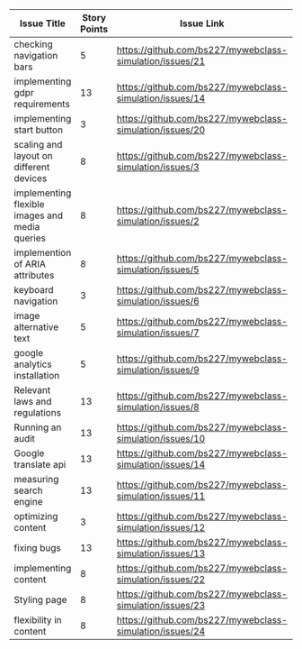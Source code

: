 | Issue Title                                    | Story Points | Issue Link                                                                      | Status | Assigned To | Assigned On | Completed On | Category | Status Notes |
|------------------------------------------------|--------------|---------------------------------------------------------------------------------|--------|-------------|-------------|------------|----------|--------------|
| checking navigation bars                       | 5            | https://github.com/bs227/mywebclass-simulation/issues/21                        | new    | bhogeswari  | 2023-03-13  | 2023-03-14 | Feature  |              |
| implementing gdpr requirements                 | 13           | https://github.com/bs227/mywebclass-simulation/issues/14                        | new    | navya       | 2023-03-13  | 2023-03-14 | Feature  |              |
| implementing start button                      | 3            | https://github.com/bs227/mywebclass-simulation/issues/20                        | new    | sathvika    | 2023-03-13  | 2023-03-14 | Feature  |              |
| scaling and layout on different devices        | 8            | https://github.com/bs227/mywebclass-simulation/issues/3                         | new    | bhogeswari  | 2023-03-15  | 2023-03-16 | Feature  |              |
| implementing flexible images and media queries | 8            | https://github.com/bs227/mywebclass-simulation/issues/2                         | new    | navya       | 2023-03-15  | 2023-03-16 | Feature  |              |
| implemention of ARIA attributes                | 8            | https://github.com/bs227/mywebclass-simulation/issues/5                         | new    | sathvika    | 2023-03-15  | 2023-03-16 | Feature  |              |
| keyboard navigation                            | 3            | https://github.com/bs227/mywebclass-simulation/issues/6                         | new    | bhogeswari  | 2023-03-17  | 2023-03-18 | Feature  |              |
| image alternative text                         | 5            | https://github.com/bs227/mywebclass-simulation/issues/7                         | new    | navya       | 2023-03-17  | 2023-03-18 | Feature  |              |
| google analytics installation                  | 5            | https://github.com/bs227/mywebclass-simulation/issues/9                         | new    | sathvika    | 2023-03-17  | 2023-03-18 | Feature  |              |
| Relevant laws and regulations                  | 13           | https://github.com/bs227/mywebclass-simulation/issues/8                         | new    | bhogeswari  | 2023-03-19  | 2023-03-20 | Feature  |              |
| Running an audit                               | 13           | https://github.com/bs227/mywebclass-simulation/issues/10                        | new    | navya       | 2023-03-19  | 2023-03-20 | Feature  |              |
| Google translate api                           | 13           | https://github.com/bs227/mywebclass-simulation/issues/14                        | new    | sathvika    | 2023-03-19  | 2023-03-20 | Feature  |              |
| measuring search engine                        | 13           | https://github.com/bs227/mywebclass-simulation/issues/11                        | new    | bhogeswari  | 2023-03-21  | 2023-03-22 | Feature  |              |
| optimizing content                             | 3            | https://github.com/bs227/mywebclass-simulation/issues/12                        | new    | navya       | 2023-03-21  | 2023-03-22 | Feature  |              |
| fixing bugs                                    | 13           | https://github.com/bs227/mywebclass-simulation/issues/13                        | new    | sathvika    | 2023-03-21  | 2023-03-22 | Feature  |              |
| implementing content                           | 8            | https://github.com/bs227/mywebclass-simulation/issues/22                        | new    | bhogeswari  | 2023-03-23  | 2023-03-24 | Feature  |              |
| Styling page                                   | 8            | https://github.com/bs227/mywebclass-simulation/issues/23                        | new    | navya       | 2023-03-23  | 2023-03-24 | Feature  |              |
| flexibility in content                         | 8            | https://github.com/bs227/mywebclass-simulation/issues/24                        | new    | sathvika    | 2023-03-23  | 2023-03-24 | Feature  |              |
